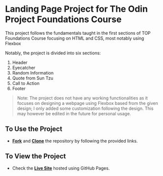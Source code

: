 # Landing Page Project for The Odin Project Foundations Course
<p>This project follows the fundamentals taught in the first sections of TOP Foundations Course focusing on HTML and CSS, most notably using Flexbox</p>
<p>Notably, the project is divided into six sections:<p>
<ol>
  <li>Header</li>
  <li>Eyecatcher</li>
  <li>Random Information</li>
  <li>Quote from Sun Tzu</li>
  <li>Call to Action</li>
  <li>Footer</li>
</ol>

> Note: The project does not have any working functionalities as it focuses on designing a webpage using Flexbox based from the given design; I only added some customization following the design. This may however be edited in the future for personal usage.

## To Use the Project
- **[Fork](https://docs.github.com/en/get-started/quickstart/fork-a-repo)** and **[Clone](https://docs.github.com/en/github/creating-cloning-and-archiving-repositories/cloning-a-repository-from-github/cloning-a-repository)** the repository by following the provided links.

## To View the Project
- Check the **[Live Site](https://zwnq.github.io/odin-landing/)** hosted using GitHub Pages.
